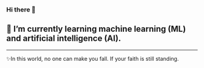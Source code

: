 ### Hi there 👋

## 🌱 I’m currently learning  machine learning (ML) and artificial intelligence (AI).





---
✨In this world, no one can make you fall. If your faith is still standing.
<!--
**XiayuFish/XiayuFish** is a ✨ _special_ ✨ repository because its `README.md` (this file) appears on your GitHub profile.

Here are some ideas to get you started:

- 🔭 I’m currently working on ...

- 👯 I’m looking to collaborate on ...
- 🤔 I’m looking for help with ...
- 💬 Ask me about ...
- 📫 How to reach me: ...
- 😄 Pronouns: ...
- ⚡ Fun fact: ...
-->
